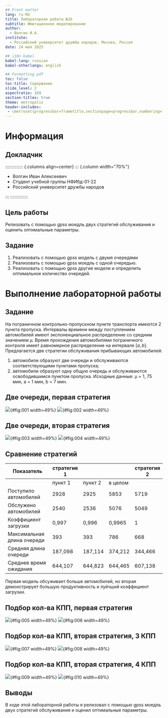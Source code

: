 ```yaml
---
## Front matter
lang: ru-RU
title: Лабораторная работа №16
subtitle: Имитационное моделирование
author:
  - Волгин И.А.
institute:
  - Российский университет дружбы народов, Москва, Россия
date: 24 мая 2025

## i18n babel
babel-lang: russian
babel-otherlangs: english

## Formatting pdf
toc: false
toc-title: Содержание
slide_level: 2
aspectratio: 169
section-titles: true
theme: metropolis
header-includes:
 - \metroset{progressbar=frametitle,sectionpage=progressbar,numbering=fraction}
---
```


# Информация

## Докладчик

:::::::::::::: {.columns align=center}
::: {.column width="70%"}

  * Волгин Иван Алексеевич
  * Студент учебной группы НФИбд-01-22
  * Российский университет дружбы народов

:::
::::::::::::::

## Цель работы

Релизовать с помощью gpss моедль двух стратегий обслуживания и оценить оптимальные параметры.

## Задание

1. Реализовать с помощью gpss модель с двумя очередями
2. Реализовать с помощью gpss моедль с одной очередью.
3. Реализовать с помощью gpss другие модели и определить оптимальное количество очередей.

# Выполнение лабораторной работы

## Задание

На пограничном контрольно-пропускном пункте транспорта имеются 2 пункта
пропуска. Интервалы времени между поступлением автомобилей имеют экспоненциальное распределение со средним значением µ. Время прохождения автомобилями
пограничного контроля имеет равномерное распределение на интервале $[a, b]$.
Предлагается две стратегии обслуживания прибывающих автомобилей:
1) автомобили образуют две очереди и обслуживаются соответствующими пунктами
пропуска;
2) автомобили образуют одну общую очередь и обслуживаются освободившимся
пунктом пропуска.
Исходные данные: µ = 1, 75 мин, a = 1 мин, b = 7 мин.

## Две очереди, первая стратегия 

![](image/1.png){#fig:001 width=49%}
![](image/2.png){#fig:002 width=49%}

## Две очереди, вторая стратегия 

![](image/3.png){#fig:003 width=49%}
![](image/4.png){#fig:004 width=49%}

## Сравнение стратегий 

| Показатель                 | стратегия 1 |         |          |  стратегия 2 |
|----------------------------|-------------|---------|----------|--------------|
|                            | пункт 1     | пункт 2 | в целом  |              |
| Поступило автомобилей      | 2928        | 2925    | 5853     | 5719         |
| Обслужено автомобилей      | 2540        | 2536    | 5076     | 5049         |
| Коэффициент загрузки       | 0,997       | 0,996   | 0,9965   | 1            |
| Максимальная длина очереди | 393         | 393     | 786      | 668          |
| Средняя длина очереди      | 187,098     | 187,114 | 374,212  | 344,466      |
| Среднее время ожидания     | 644,107     | 644,823 | 644,465  | 607,138      |

Первая модель обсуживает больше автомобилей, но вторая демонстрирует большую продуктивность и луйчший коэффициент загрузки. 

## Подбор кол-ва КПП, первая стратегия

![](image/5.png){#fig:005 width=49%}
![](image/6.png){#fig:006 width=49%}

## Подбор кол-ва КПП, вторая стратегия, 3 КПП 

![](image/7.png){#fig:007 width=49%}
![](image/8.png){#fig:008 width=49%}

## Подбор кол-ва КПП, вторая стратегия, 4 КПП 

![](image/9.png){#fig:009 width=49%}
![](image/10.png){#fig:010 width=49%}

## Выводы

В ходе этой лабораторной работы я релизовал с помощью gpss моедль двух стратегий обслуживания и оценил оптимальные параметры.

